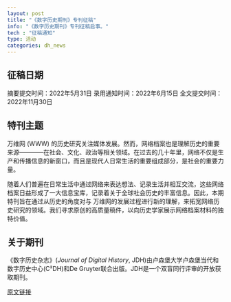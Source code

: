 ```yaml
---
layout: post
title: "《数字历史期刊》专刊征稿"
info: "《数字历史期刊》专刊征稿启事。"
tech : "征稿通知"
type: 活动
categories: dh_news
---
```


## 征稿日期
摘要提交时间：2022年5月31日
录用通知时间：2022年6月15日
全文提交时间：2022年11月30日

## 特刊主题
万维网 (WWW) 的历史研究关注媒体发展。然而，网络档案也是理解历史的重要来源————在社会、文化、政治等相关领域。在过去的几十年里，网络不仅是生产和传播信息的新窗口，而且是现代人日常生活的重要组成部分，是社会的重要力量。

随着人们普遍在日常生活中通过网络来表达想法、记录生活并相互交流，这些网络档案日益形成了一大信息宝库，记录着关于全球社会历史的丰富信息。因此，本期特刊旨在通过从历史的角度对与 万维网的发展过程进行新的理解，来拓宽网络历史研究的领域。我们寻求原创的高质量稿件，以向历史学家展示网络档案材料的独特价值。

## 关于期刊
《数字历史杂志》(*Journal of Digital History*, JDH)由卢森堡大学卢森堡当代和数字历史中心(C²DH)和De Gruyter联合出版。JDH是一个双盲同行评审的开放获取期刊。

[原文链接](https://journalofdigitalhistory.org/en/cfp/history-of-the-web)